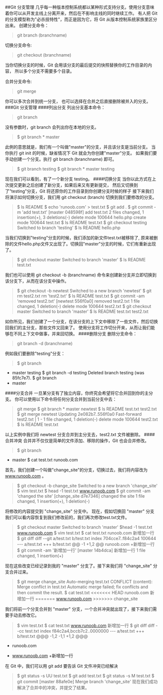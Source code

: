 ##Git 分支管理
几乎每一种版本控制系统都以某种形式支持分支。使用分支意味着你可以从开发主线上分离开来，然后在不影响主线的同时继续工作。
有人把 Git 的分支模型称为"必杀技特性"，而正是因为它，将 Git 从版本控制系统家族里区分出来。
创建分支命令：
>git branch (branchname)

切换分支命令:
>git checkout (branchname)

当你切换分支的时候，Git 会用该分支的最后提交的快照替换你的工作目录的内容， 所以多个分支不需要多个目录。

合并分支命令:
>git merge 

你可以多次合并到统一分支， 也可以选择在合并之后直接删除被并入的分支。
###Git 分支管理
####列出分支
列出分支基本命令：
>git branch

没有参数时，git branch 会列出你在本地的分支。
>$ git branch
\* master


此例的意思就是，我们有一个叫做"master"的分支，并且该分支是当前分支。
当你执行 git init 的时候，缺省情况下 Git 就会为你创建"master"分支。
如果我们要手动创建一个分支。执行 git branch (branchname) 即可。
>$ git branch testing
$ git branch
\* master
  testing
  
现在我们可以看到，有了一个新分支 testing。
####切换分支
当你以此方式在上次提交更新之后创建了新分支，如果后来又有更新提交， 然后又切换到了"testing"分支，Git 将还原你的工作目录到你创建分支时候的样子
接下来我们将演示如何切换分支，我们用 git checkout (branch) 切换到我们要修改的分支。
>$ ls
README
$ echo 'runoob.com' > test.txt
$ git add .
$ git commit -m 'add test.txt'
[master 048598f] add test.txt
 2 files changed, 1 insertion(+), 3 deletions(-)
 delete mode 100644 hello.php
 create mode 100644 test.txt
$ ls
README		test.txt
$ git checkout testing
Switched to branch 'testing'
$ ls
README		hello.php

当我们切换到"testing"分支的时候，我们添加的新文件test.txt被移除了, 原来被删除的文件hello.php文件又出现了。切换回"master"分支的时候，它们有重新出现了。

>$ git checkout master
Switched to branch 'master'
$ ls
README		test.txt

我们也可以使用 git checkout -b (branchname) 命令来创建新分支并立即切换到该分支下，从而在该分支中操作。
>$ git checkout -b newtest
Switched to a new branch 'newtest'
$ git rm test2.txt 
rm 'test2.txt'
$ ls
README		test.txt
$ git commit -am 'removed test2.txt'
[newtest 556f0a0] removed test2.txt
 1 file changed, 1 deletion(-)
 delete mode 100644 test2.txt
$ git checkout master
Switched to branch 'master'
$ ls
README		test.txt	test2.txt

如你所见，我们创建了一个分支，在该分支的上下文中移除了一些文件，然后切换回我们的主分支，那些文件又回来了。
使用分支将工作切分开来，从而让我们能够在不同上下文中做事，并来回切换。
####删除分支
删除分支命令：
>git branch -d (branchname)

例如我们要删除"testing"分支：
>$ git branch
* master
  testing
$ git branch -d testing
Deleted branch testing (was 85fc7e7).
$ git branch
* master

####分支合并
一旦某分支有了独立内容，你终究会希望将它合并回到你的主分支。 你可以使用以下命令将任何分支合并到当前分支中去：
>git merge
$ git branch
\* master
  newtest
$ ls
README		test.txt	test2.txt
$ git merge newtest
Updating 2e082b7..556f0a0
Fast-forward
 test2.txt | 1 -
 1 file changed, 1 deletion(-)
 delete mode 100644 test2.txt
$ ls
README		test.txt

以上实例中我们将 newtest 分支合并到主分支去，test2.txt 文件被删除。
####合并冲突
合并并不仅仅是简单的文件添加、移除的操作，Git 也会合并修改。

>$ git branch
* master
$ cat test.txt
runoob.com

首先，我们创建一个叫做"change_site"的分支，切换过去，我们将内容改为 www.runoob.com 。
>$ git checkout -b change_site
Switched to a new branch 'change_site'
$ vim test.txt 
$ head -1 test.txt 
www.runoob.com
$ git commit -am 'changed the site'
[change_site d7e7346] changed the site
 1 file changed, 1 insertion(+), 1 deletion(-)
 
将修改的内容提交到 "change_site" 分支中。 现在，假如切换回 "master" 分支我们可以看内容恢复到我们修改前的，我们再次修改test.txt文件。

>$ git checkout master
Switched to branch 'master'
$head -1 test.txt
www.runoob.com
$ vim test.txt
$ cat test.txt
runoob.com
新增加一行
$ git diff
diff --git a/test.txt b/test.txt
index 704cce7..f84c2a4 100644
\--- a/test.txt
\+++ b/test.txt
@@ -1 +1,2 @@
 runoob.com
+新增加一行
$ git commit -am '新增加一行'
[master 14b4dca] 新增加一行
 1 file changed, 1 insertion(+)
 
现在这些改变已经记录到我的 "master" 分支了。接下来我们将 "change_site" 分支合并过来。
> $ git merge change_site
Auto-merging test.txt
CONFLICT (content): Merge conflict in test.txt
Automatic merge failed; fix conflicts and then commit the result.
$ cat test.txt 
	<<<<<<< HEAD
     runoob.com
     新增加一行
	\=======
	www.runoob.com
	\>>>>>>> change_site

我们将前一个分支合并到 "master" 分支，一个合并冲突就出现了，接下来我们需要手动去修改它。
>$ vim test.txt 
$ cat test.txt 
www.runoob.com
新增加一行
$ git diff
diff --cc test.txt
index f84c2a4,bccb7c2..0000000
\--- a/test.txt
+++ b/test.txt
@@@ -1,2 -1,1 +1,2 @@@
- runoob.com
+ www.runoob.com
 +新增加一行

在 Git 中，我们可以用 git add 要告诉 Git 文件冲突已经解决
>$ git status -s
UU test.txt
$ git add test.txt 
$ git status -s
M  test.txt
$ git commit
[master 88afe0e] Merge branch 'change_site'
现在我们成功解决了合并中的冲突，并提交了结果。